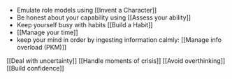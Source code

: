 * Emulate role models using [[Invent a Character]]
* Be honest about your capability using [[Assess your ability]]
* Keep yourself busy with habits [[Build a Habit]]
* [[Manage your time]]
* keep your mind in order by ingesting information calmly: [[Manage info overload (PKM)]]

[[Deal with uncertainty]]
[[Handle moments of crisis]]
[[Avoid overthinking]]
[[Build confidence]]



